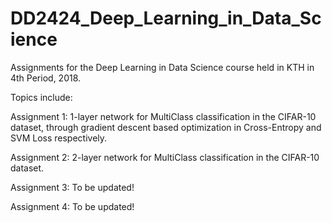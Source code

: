 # DD2424_Deep_Learning_in_Data_Science

Assignments for the Deep Learning in Data Science course held in KTH in 4th Period, 2018.

Topics include:

Assignment 1: 1-layer network for MultiClass classification in the CIFAR-10 dataset, through gradient descent based optimization in Cross-Entropy and SVM Loss respectively.

Assignment 2: 2-layer network for MultiClass classification in the CIFAR-10 dataset.

Assignment 3: To be updated!

Assignment 4: To be updated! 
